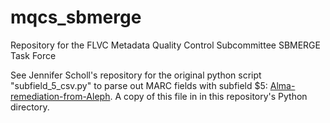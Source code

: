 # mqcs_sbmerge
Repository for the FLVC Metadata Quality Control Subcommittee SBMERGE Task Force

See Jennifer Scholl's repository for the original python script "subfield_5_csv.py" to parse out MARC fields with subfield $5: [Alma-remediation-from-Aleph](https://github.com/gem3092/Alma-remediation-from-Aleph). A copy of this file in in this repository's Python directory.
